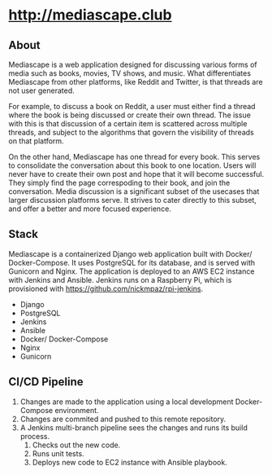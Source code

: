 # http://mediascape.club

## About 

Mediascape is a web application designed for discussing various forms of 
media such as books, movies, TV shows, and music. What differentiates Mediascape
from other platforms, like Reddit and Twitter, is that threads are not user generated.

For example, to discuss a book on Reddit, a user must either find a thread where 
the book is being discussed or create their own thread. The issue with this is that 
discussion of a certain item is scattered across multiple threads, and subject to the
algorithms that govern the visibility of threads on that platform. 

On the other hand, Mediascape has one thread for every book. This serves to consolidate
the conversation about this book to one location. Users will never have to create their 
own post and hope that it will become successful. They simply find the page correspoding 
to their book, and join the conversation. Media discussion is a significant subset of the 
usecases that larger discussion platforms serve. It strives to cater directly to this 
subset, and offer a better and more focused experience. 

## Stack

Mediascape is a containerized Django web application built with Docker/ Docker-Compose. 
It uses PostgreSQL for its database, and is served with Gunicorn and Nginx. The application
is deployed to an AWS EC2 instance with Jenkins and Ansible. Jenkins runs on a Raspberry Pi,
which is provisioned with https://github.com/nickmpaz/rpi-jenkins.


- Django
- PostgreSQL
- Jenkins
- Ansible
- Docker/ Docker-Compose
- Nginx
- Gunicorn

## CI/CD Pipeline

1. Changes are made to the application using a local development Docker-Compose environment.
2. Changes are commited and pushed to this remote repository.
3. A Jenkins multi-branch pipeline sees the changes and runs its build process.
    1. Checks out the new code.
    2. Runs unit tests.
    3. Deploys new code to EC2 instance with Ansible playbook.